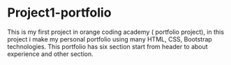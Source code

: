 # Project1-portfolio
This is my first project in orange coding academy ( portfolio project), in this project i make my personal portfolio using many HTML, CSS, Bootstrap technologies. This portfolio has six section start from header to about experience and other section. 
